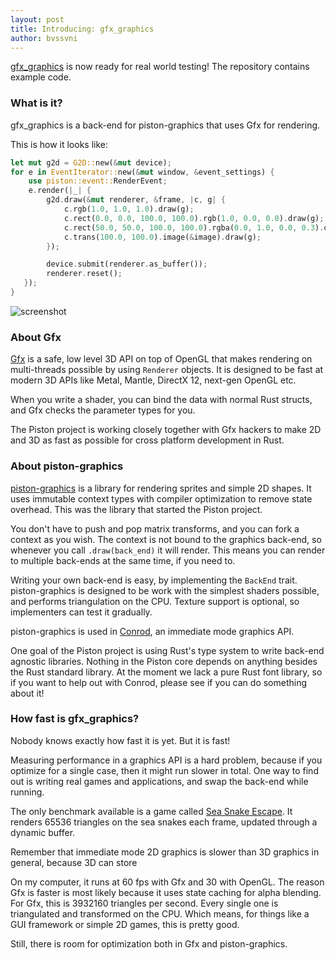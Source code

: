 ```yaml
---
layout: post
title: Introducing: gfx_graphics
author: bvssvni
---
```


[gfx_graphics](https://github.com/PistonDevelopers/gfx_graphics) is now ready for real world testing!
The repository contains example code.

### What is it?

gfx_graphics is a back-end for piston-graphics that uses Gfx for rendering.

This is how it looks like:

```Rust
let mut g2d = G2D::new(&mut device);
for e in EventIterator::new(&mut window, &event_settings) {
    use piston::event::RenderEvent;
    e.render(|_| {
        g2d.draw(&mut renderer, &frame, |c, g| {
            c.rgb(1.0, 1.0, 1.0).draw(g);
            c.rect(0.0, 0.0, 100.0, 100.0).rgb(1.0, 0.0, 0.0).draw(g);
            c.rect(50.0, 50.0, 100.0, 100.0).rgba(0.0, 1.0, 0.0, 0.3).draw(g);
            c.trans(100.0, 100.0).image(&image).draw(g);
        });

        device.submit(renderer.as_buffer());
        renderer.reset();
   });
}
```

![screenshot](https://raw.githubusercontent.com/PistonDevelopers/gfx_graphics/master/screenshot.png)

### About Gfx

[Gfx](https://github.com/gfx-rs/gfx-rs) is a safe, low level 3D API on top of OpenGL
that makes rendering on multi-threads possible by using `Renderer` objects.
It is designed to be fast at modern 3D APIs like Metal, Mantle, DirectX 12, next-gen OpenGL etc.

When you write a shader, you can bind the data with normal Rust structs,
and Gfx checks the parameter types for you.

The Piston project is working closely together with Gfx hackers
to make 2D and 3D as fast as possible for cross platform development in Rust.

### About piston-graphics

[piston-graphics](https://github.com/pistondevelopers/graphics) is a library for
rendering sprites and simple 2D shapes.
It uses immutable context types with compiler optimization to remove state overhead.
This was the library that started the Piston project.

You don't have to push and pop matrix transforms,
and you can fork a context as you wish.
The context is not bound to the graphics back-end,
so whenever you call `.draw(back_end)` it will render.
This means you can render to multiple back-ends at the same time, if you need to.

Writing your own back-end is easy, by implementing the `BackEnd` trait.
piston-graphics is designed to be work with the simplest shaders possible,
and performs triangulation on the CPU.
Texture support is optional, so implementers can test it gradually.

piston-graphics is used in [Conrod](https://github.com/pistondevelopers/conrod),
an immediate mode graphics API.

One goal of the Piston project is using Rust's type system to write back-end agnostic libraries.
Nothing in the Piston core depends on anything besides the Rust standard library.
At the moment we lack a pure Rust font library,
so if you want to help out with Conrod, please see if you can do something about it!

### How fast is gfx_graphics?

Nobody knows exactly how fast it is yet. But it is fast!

Measuring performance in a graphics API is a hard problem,
because if you optimize for a single case, then it might run slower in total.
One way to find out is writing real games and applications,
and swap the back-end while running.

The only benchmark available is a game called [Sea Snake Escape](https://github.com/bvssvni/rust-snake).
It renders 65536 triangles on the sea snakes each frame, updated through a dynamic buffer.

Remember that immediate mode 2D graphics is slower than 3D graphics in general,
because 3D can store 

On my computer, it runs at 60 fps with Gfx and 30 with OpenGL.
The reason Gfx is faster is most likely because it uses state caching for alpha blending.
For Gfx, this is 3932160 triangles per second.
Every single one is triangulated and transformed on the CPU.
Which means, for things like a GUI framework or simple 2D games, this is pretty good.

Still, there is room for optimization both in Gfx and piston-graphics.
